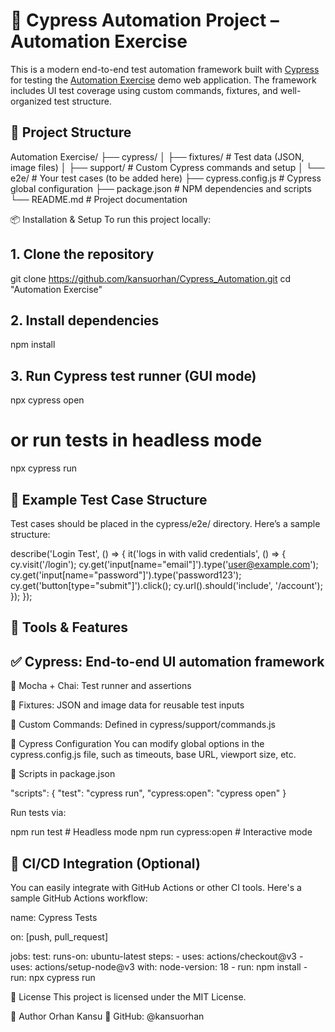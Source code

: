 # 🚀 Cypress Automation Project – Automation Exercise

This is a modern end-to-end test automation framework built with [Cypress](https://www.cypress.io/) for 
testing the [Automation Exercise](https://automationexercise.com/) demo web application. The framework 
includes UI test coverage using custom commands, fixtures, and well-organized test structure.

## 📁 Project Structure

Automation Exercise/
├── cypress/
│   ├── fixtures/         # Test data (JSON, image files)
│   ├── support/          # Custom Cypress commands and setup
│   └── e2e/              # Your test cases (to be added here)
├── cypress.config.js     # Cypress global configuration
├── package.json          # NPM dependencies and scripts
└── README.md             # Project documentation

📦 Installation & Setup
To run this project locally:

## 1. Clone the repository
git clone https://github.com/kansuorhan/Cypress_Automation.git
cd "Automation Exercise"

## 2. Install dependencies
npm install

## 3. Run Cypress test runner (GUI mode)
npx cypress open

# or run tests in headless mode
npx cypress run

## 🧪 Example Test Case Structure
Test cases should be placed in the cypress/e2e/ directory. Here’s a sample structure:

describe('Login Test', () => {
  it('logs in with valid credentials', () => {
    cy.visit('/login');
    cy.get('input[name="email"]').type('user@example.com');
    cy.get('input[name="password"]').type('password123');
    cy.get('button[type="submit"]').click();
    cy.url().should('include', '/account');
  });
});

## 🧰 Tools & Features
## ✅ Cypress: End-to-end UI automation framework

🧪 Mocha + Chai: Test runner and assertions

📁 Fixtures: JSON and image data for reusable test inputs

🧩 Custom Commands: Defined in cypress/support/commands.js

🔧 Cypress Configuration
You can modify global options in the cypress.config.js file, such as timeouts, base URL, viewport size, etc.

🧹 Scripts in package.json

"scripts": {
  "test": "cypress run",
  "cypress:open": "cypress open"
}

Run tests via:


npm run test         # Headless mode
npm run cypress:open # Interactive mode

## 🤖 CI/CD Integration (Optional)
You can easily integrate with GitHub Actions or other CI tools. Here's a sample GitHub Actions workflow:

name: Cypress Tests

on: [push, pull_request]

jobs:
  test:
    runs-on: ubuntu-latest
    steps:
      - uses: actions/checkout@v3
      - uses: actions/setup-node@v3
        with:
          node-version: 18
      - run: npm install
      - run: npx cypress run
      
📄 License
This project is licensed under the MIT License.


👤 Author
Orhan Kansu
🔗 GitHub: @kansuorhan
